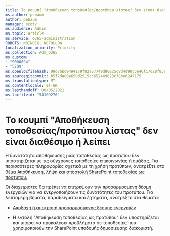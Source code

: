 ```yaml
---
title: Το κουμπί "Αποθήκευση τοποθεσίας/προτύπου λίστας" δεν είναι διαθέσιμο ή λείπει
ms.author: pebaum
author: pebaum
manager: scotv
ms.audience: Admin
ms.topic: article
ms.service: o365-administration
ROBOTS: NOINDEX, NOFOLLOW
localization_priority: Priority
ms.collection: Adm_O365
ms.custom:
- "9000094"
- "5709"
ms.openlocfilehash: 99d7bbd9494179f82a57749d802c5c8d4d98c5640f17d28f8562bd9ef5192ed8
ms.sourcegitcommit: b5f7da89a650d2915dc652449623c78be6247175
ms.translationtype: MT
ms.contentlocale: el-GR
ms.lasthandoff: 08/05/2021
ms.locfileid: "54109276"
---
```

# <a name="save-sitelist-template-button-not-available-or-missing"></a>Το κουμπί "Αποθήκευση τοποθεσίας/προτύπου λίστας" δεν είναι διαθέσιμο ή λείπει

Η δυνατότητα αποθήκευσης μιας τοποθεσίας ως προτύπου δεν υποστηρίζεται με τις σύγχρονες τοποθεσίες επικοινωνίας ή ομάδας. Για περισσότερες πληροφορίες σχετικά με τη χρήση προτύπων, ανατρέξτε στο θέμα [Αποθήκευση, λήψη και αποστολή SharePoint τοποθεσίας ως προτύπου.](https://docs.microsoft.com/sharepoint/dev/general-development/save-download-and-upload-a-sharepoint-site-as-a-template)

Οι διαχειριστές θα πρέπει να επιτρέψουν την προσαρμοσμένη δέσμη ενεργειών για να ενεργοποιήσουν τις δυνατότητες του προτύπου. Για λεπτομερή βήματα, παραδείγματα και ζητήματα, ανατρέξτε στα θέματα:

- [Αποδοχή ή αποτροπή προσαρμοσμένης δέσμης ενεργειών](https://docs.microsoft.com/sharepoint/allow-or-prevent-custom-script)

- Η εντολή "Αποθήκευση τοποθεσίας ως προτύπου" δεν υποστηρίζεται και μπορεί να προκαλέσει προβλήματα σε τοποθεσίες που χρησιμοποιούν την SharePoint υποδομής δημοσίευσης διακομιστή.


